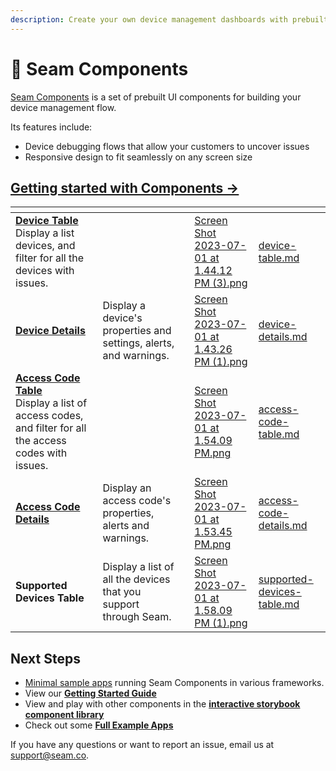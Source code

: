 ```yaml
---
description: Create your own device management dashboards with prebuilt UI components.
---
```


# 🧱 Seam Components

[Seam Components](https://github.com/seamapi/react) is a set of prebuilt UI components for building your device management flow.

Its features include:

* Device debugging flows that allow your customers to uncover issues
* Responsive design to fit seamlessly on any screen size

## [Getting started with Components ->](get-started-with-client-side-components.md)

<table data-card-size="large" data-view="cards"><thead><tr><th></th><th></th><th></th><th data-hidden data-card-cover data-type="files"></th><th data-hidden data-card-target data-type="content-ref"></th></tr></thead><tbody><tr><td><a href="../react-components/device-table.md"><strong>Device Table</strong></a><br>Display a list devices, and filter for all the devices with issues.</td><td></td><td></td><td><a href="../../.gitbook/assets/Screen Shot 2023-07-01 at 1.44.12 PM (3).png">Screen Shot 2023-07-01 at 1.44.12 PM (3).png</a></td><td><a href="../react-components/device-table.md">device-table.md</a></td></tr><tr><td><a href="../react-components/device-details.md"><strong>Device Details</strong></a></td><td>Display a device's properties and settings, alerts, and warnings.</td><td></td><td><a href="../../.gitbook/assets/Screen Shot 2023-07-01 at 1.43.26 PM (1).png">Screen Shot 2023-07-01 at 1.43.26 PM (1).png</a></td><td><a href="../react-components/device-details.md">device-details.md</a></td></tr><tr><td><a href="../react-components/access-code-table.md"><strong>Access Code Table</strong></a><br>Display a list of access codes, and filter for all the access codes with issues.</td><td></td><td></td><td><a href="../../.gitbook/assets/Screen Shot 2023-07-01 at 1.54.09 PM.png">Screen Shot 2023-07-01 at 1.54.09 PM.png</a></td><td><a href="../react-components/access-code-table.md">access-code-table.md</a></td></tr><tr><td><a href="../react-components/access-code-details.md"><strong>Access Code Details</strong></a></td><td>Display an access code's properties, alerts and warnings.</td><td></td><td><a href="../../.gitbook/assets/Screen Shot 2023-07-01 at 1.53.45 PM.png">Screen Shot 2023-07-01 at 1.53.45 PM.png</a></td><td><a href="../react-components/access-code-details.md">access-code-details.md</a></td></tr><tr><td><strong>Supported Devices Table</strong></td><td>Display a list of all the devices that you support through Seam.</td><td></td><td><a href="../../.gitbook/assets/Screen Shot 2023-07-01 at 1.58.09 PM (1).png">Screen Shot 2023-07-01 at 1.58.09 PM (1).png</a></td><td><a href="../react-components/supported-devices-table.md">supported-devices-table.md</a></td></tr></tbody></table>

## Next Steps

* [Minimal sample apps](https://github.com/seamapi/seam-components-sample-apps) running Seam Components in various frameworks.
* View our [**Getting Started Guide**](get-started-with-client-side-components.md)
* View and play with other components in the [**interactive storybook component library**](https://react.seam.co/)
* Check out some [**Full Example Apps**](https://github.com/seamapi/react/tree/main/examples)

If you have any questions or want to report an issue, email us at [support@seam.co](mailto:support@seam.co).
